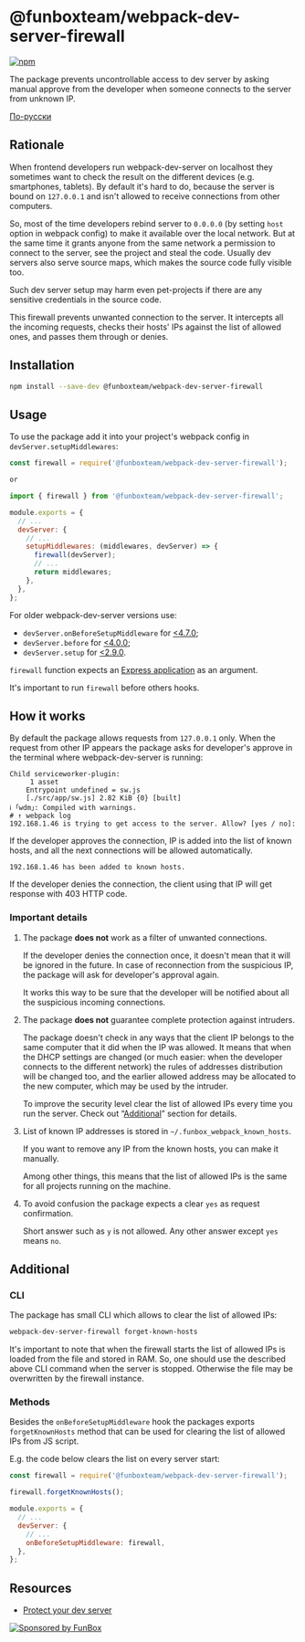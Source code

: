# @funboxteam/webpack-dev-server-firewall

[![npm](https://img.shields.io/npm/v/@funboxteam/webpack-dev-server-firewall.svg)](https://www.npmjs.com/package/@funboxteam/webpack-dev-server-firewall)

The package prevents uncontrollable access to dev server by asking manual approve from the developer when someone
connects to the server from unknown IP.

[По-русски](./README.ru.md)

## Rationale

When frontend developers run webpack-dev-server on localhost they sometimes want to check the result on the different 
devices (e.g. smartphones, tablets). By default it's hard to do, because the server is bound on `127.0.0.1` and isn't 
allowed to receive connections from other computers.  

So, most of the time developers rebind server to `0.0.0.0` (by setting `host` option in webpack config) to make 
it available over the local network. But at the same time it grants anyone from the same network 
a permission to connect to the server, see the project and steal the code. Usually dev servers also serve source maps, 
which makes the source code fully visible too. 

Such dev server setup may harm even pet-projects if there are any sensitive credentials in the source code. 

This firewall prevents unwanted connection to the server. It intercepts all the incoming requests, 
checks their hosts' IPs against the list of allowed ones, and passes them through or denies.  

## Installation

```bash
npm install --save-dev @funboxteam/webpack-dev-server-firewall
```

## Usage

To use the package add it into your project's webpack config in `devServer.setupMiddlewares`:

```js
const firewall = require('@funboxteam/webpack-dev-server-firewall');

or

import { firewall } from '@funboxteam/webpack-dev-server-firewall';

module.exports = {
  // ...
  devServer: {
    // ...
    setupMiddlewares: (middlewares, devServer) => {
      firewall(devServer);
      // ...
      return middlewares;
    },
  },
};
```

For older webpack-dev-server versions use:

- `devServer.onBeforeSetupMiddleware` for [<4.7.0](https://github.com/webpack/webpack-dev-server/releases/tag/v4.7.0);
- `devServer.before` for [<4.0.0](https://github.com/webpack/webpack-dev-server/releases/tag/v4.0.0);
- `devServer.setup` for [<2.9.0](https://github.com/webpack/webpack-dev-server/releases/tag/v2.9.0).

`firewall` function expects an [Express application](https://expressjs.com/en/4x/api.html#app) as an argument.

It's important to run `firewall` before others hooks.

## How it works

By default the package allows requests from `127.0.0.1` only.
When the request from other IP appears the package asks for developer's approve in the terminal 
where webpack-dev-server is running:

```text
Child serviceworker-plugin:
     1 asset
    Entrypoint undefined = sw.js
    [./src/app/sw.js] 2.82 KiB {0} [built]
ℹ ｢wdm｣: Compiled with warnings.
# ↑ webpack log
192.168.1.46 is trying to get access to the server. Allow? [yes / no]:
``` 

If the developer approves the connection, IP is added into the list of known hosts,
and all the next connections will be allowed automatically.

```text
192.168.1.46 has been added to known hosts.
``` 

If the developer denies the connection, the client using that IP will get response with 403 HTTP code.

### Important details

1. The package **does not** work as a filter of unwanted connections.

   If the developer denies the connection once, it doesn't mean that it will be ignored in the future.
   In case of reconnection from the suspicious IP, the package will ask for developer's approval again.
   
   It works this way to be sure that the developer will be notified about all the suspicious incoming connections. 

2. The package **does not** guarantee complete protection against intruders.

   The package doesn't check in any ways that the client IP belongs 
   to the same computer that it did when the IP was allowed. It means that when the DHCP settings are changed
   (or much easier: when the developer connects to the different network) the rules of addresses distribution
   will be changed too, and the earlier allowed address may be allocated to the new computer,
   which may be used by the intruder. 
   
   To improve the security level clear the list of allowed IPs every time you run the server.
   Check out “[Additional](#additional)” section for details.
   
3. List of known IP addresses is stored in `~/.funbox_webpack_known_hosts`.

   If you want to remove any IP from the known hosts, you can make it manually.
   
   Among other things, this means that the list of allowed IPs is the same for all projects running on the machine.

4. To avoid confusion the package expects a clear `yes` as request confirmation.    

   Short answer such as `y` is not allowed. Any other answer except `yes` means `no`.

## Additional

### CLI

The package has small CLI which allows to clear the list of allowed IPs:

```bash
webpack-dev-server-firewall forget-known-hosts
```

It's important to note that when the firewall starts the list of allowed IPs is loaded from the file and stored in RAM.
So, one should use the described above CLI command when the server is stopped. Otherwise the file may be overwritten 
by the firewall instance.

### Methods

Besides the `onBeforeSetupMiddleware` hook the packages exports `forgetKnownHosts` method that can be used for clearing 
the list of allowed IPs from JS script.

E.g. the code below clears the list on every server start:

```js
const firewall = require('@funboxteam/webpack-dev-server-firewall');

firewall.forgetKnownHosts();

module.exports = {
  // ...
  devServer: {
    // ...
    onBeforeSetupMiddleware: firewall,
  },
};
```

## Resources

- [Protect your dev server](https://dev.to/igoradamenko/protect-your-dev-server-gob)

[![Sponsored by FunBox](https://funbox.ru/badges/sponsored_by_funbox_centered.svg)](https://funbox.ru)
